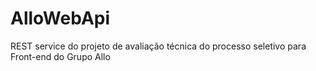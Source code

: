 # AlloWebApi
REST service do projeto de avaliação técnica do processo seletivo para Front-end do Grupo Allo
